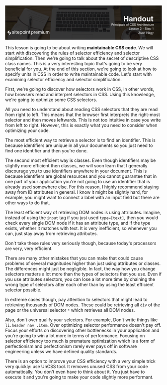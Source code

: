 ![](CSS_Architecture_handouts/headings/2.1.png)

This lesson is going to be about writing **maintainable CSS code**. We will start with discovering the rules of selector efficiency and selector simplification. Then we're going to talk about the secret of descriptive CSS class names. This is a very interesting topic that's going to be very beneficial for you. At the end of this section, we're going to look at how to specify units in CSS in order to write maintainable code. Let's start with examining selector efficiency and selector simplification.

First, we're going to discover how selectors work in CSS, in other words, how browsers read and interpret selectors in CSS. Using this knowledge, we're going to optimize some CSS selectors.

All you need to understand about reading CSS selectors that they are read from right to left. This means that the browser first interprets the right-most selector and then moves leftwards. This is not too intuitive in case you write from left to right. However, this is exactly what you need to consider when optimizing your code.

The most efficient way to retrieve a selector is to find an identifier. This is because identifiers are unique in all your documents so you just need to find one identifier and then you're done.

The second most efficient way is classes. Even though identifiers may be slightly more efficient then classes, we will soon learn that I generally discourage you to use identifiers anywhere in your document. This is because identifiers are global resources and you cannot guarantee that in one part of your application you're not going to use an identifier that is already used somewhere else. For this reason, I highly recommend staying away from ID attributes in general. I know it might be slightly hard, for example, you might want to connect a label with an input field but there are other ways to do that.

The least efficient way of retrieving DOM nodes is using attributes. Imagine, instead of using the `input` tag if you just used `type=[text]`, then you would check every single DOM node if it has an attribute type, and if the type exists, whether it matches with text. It is very inefficient, so whenever you can, just stay away from retrieving attributes.

Don't take these rules very seriously though, because today's processors are very, very efficient.

There are many other mistakes that you can make that could cause problems of several magnitudes higher than just using attributes or classes. The differences might just be negligible. In fact, the way how you change selectors matters a lot more than the types of selectors that you use. Even if you use attributes selectors, you can lose a lot more time by chaining the wrong type of selectors after each other than by using the least efficient selector possible.

In extreme cases though, pay attention to selectors that might lead to retrieving thousands of DOM nodes. These could be retrieving all `div` of the page or the universal selector `*` which retrieves all DOM nodes.

Also, don't over qualify your selectors. For example, Don't write things like `li.header nav .item`. Over optimizing selector performance doesn't pay off. Focus your efforts on discovering other bottlenecks in your application and you're going to win a lot more in terms of performance. Focusing on selector efficiency too much is premature optimization which is a form of perfectionism and perfectionism rarely ever pays off in software engineering unless we have defined quality standards.

There is an option to improve your CSS efficiency with a very simple trick very quickly: use UnCSS tool. It removes unused CSS from your code automatically. You don't even have to think about it. You just have to execute it and you're going to make your code slightly more performant.
